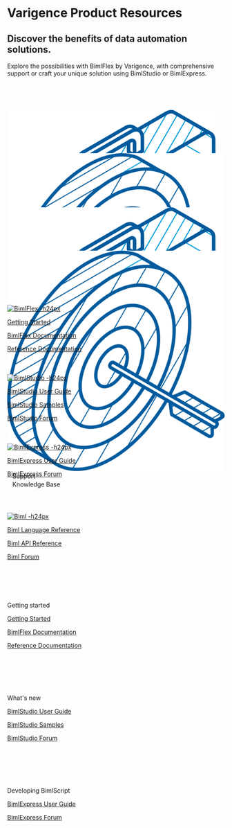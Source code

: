 <div class="col">
	<div class="row">
		<div class="col-md-6">
			<p>&nbsp;</p>
			<h1>Varigence Product Resources</h1>
			<h2>Discover the benefits of data automation solutions.</h2>
			<p>Explore the possibilities with BimlFlex by Varigence, with comprehensive support or craft your unique solution using BimlStudio or BimlExpress.</p>
			<p>&nbsp;</p>
		</div>
		<div class="col-md-3">
			<p>&nbsp;</p>
			<div class="card" style="height: 80px; margin-bottom: 20px !important">
				<div class="card-content display-flex">
					<img src="content/images/icons/suitcase-isometric.svg" alt="BimlFlex -h38px"/>
					<div>
						<p class="card-supertitle" style="margin: 0px 0px 0px 12px !important">Product Articles</p>
						<p class="card-title" style="margin: 2px 0px 0px 12px !important">Tips and how-to guides</p>
					</div>
				</div>
			</div>
			<div class="card" style="height: 80px">
				<div class="card-content display-flex">
					<img src="content/images/icons/target-isometric.svg" alt="BimlFlex -h38px"/>
					<div>
						<p class="card-supertitle" style="margin: 0px 0px 0px 12px !important">Events</p>
						<p class="card-title" style="margin: 2px 0px 0px 12px !important">Join us online</p>
					</div>
				</div>
			</div>
		</div>
		<div class="col-md-3">
			<p>&nbsp;</p>
			<div class="card" style="height: 80px; margin-bottom: 20px !important">
				<div class="card-content display-flex">
					<img src="content/images/icons/suitcase-isometric.svg" alt="BimlFlex -h38px"/>
					<div>
						<p class="card-supertitle" style="margin: 0px 0px 0px 12px !important">Forums</p>
						<p class="card-title" style="margin: 2px 0px 0px 12px !important">Ask, discuss and solve</p>
					</div>
				</div>
			</div>
			<div class="card" style="height: 80px">
				<div class="card-content display-flex">
					<img src="content/images/icons/target-isometric.svg" alt="BimlFlex -h38px"/>
					<div>
						<p class="card-supertitle" style="margin: 0px 0px 0px 12px !important">Support</p>
						<p class="card-title" style="margin: 2px 0px 0px 12px !important">Knowledge Base</p>
					</div>
				</div>
			</div>
		</div>
	</div>
	<div class="row">
		<p>&nbsp;</p>
		<div class="col-md-3">
			<div class="card" style="height: 160px">
				<div class="card-header">
					<a href="bimlflex/index.html"><img src="content/images/bimlflex.png" alt="BimlFlex -h24px"/></a>
				</div>
				<div class="card-content">
					<p><a href="bimlflex/getting-started/index.html">Getting Started</a></p>
					<p><a href="bimlflex/index.html">BimlFlex Documentation</a></p>
					<p><a href="bimlflex/reference-documentation/index.html">Reference Documentation</a></p>
				</div>
			</div>
		</div>
		<div class="col-md-3">
			<div class="card" style="height: 160px">
				<div class="card-header">
					<a href="bimlstudio/index.html"><img src="content/images/bimlstudio.svg" alt="BimlStudio -h24px"/></a>
				</div>
				<div class="card-content">
					<p><a href="bimlstudio/index.html">BimlStudio User Guide</a></p>
					<p><a href="bimlstudio/index.html">BimlStudio Samples</a></p>
					<p><a href="https://varigence.com/Forums?forumName=BimlStudio">BimlStudio Forum</a></p>
				</div>
			</div>
		</div>
		<div class="col-md-3">
			<div class="card" style="height: 160px">
				<div class="card-header">
					<a href="bimlexpress/index.html"><img src="content/images/bimlexpress.svg" alt="BimlExpress -h24px"/></a>
				</div>
				<div class="card-content">
					<p><a href="bimlexpress/index.html">BimlExpress User Guide</a></p>
					<p><a href="https://varigence.com/Forums?forumName=Biml">BimlExpress Forum</a></p>
				</div>
			</div>
		</div>
		<div class="col-md-3">
			<div class="card" style="height: 160px">
				<div class="card-header">
					<a href="biml-reference/index.html"><img src="content/images/biml.svg" alt="Biml -h24px"/></a>
				</div>
				<div class="card-content">
					<p><a href="biml-reference/language-reference/Varigence.Languages.Biml.AstRootNode.html">Biml Language Reference</a></p>
					<p><a href="biml-reference/api-reference/Varigence.Languages.Biml.AstRootNode.html">Biml API Reference</a></p>
					<p><a href="https://varigence.com/Forums?forumName=Biml">Biml Forum</a></p>
				</div>
			</div>
		</div>
	</div>
    <div class="row">
		<p>&nbsp;</p>
		<div class="col-md-4">
			<div class="card" style="height: 200px">
				<div class="card-content">
                    <p class="card-title">Getting started</p>
					<p><a href="bimlflex/getting-started/index.html">Getting Started</a></p>
					<p><a href="bimlflex/index.html">BimlFlex Documentation</a></p>
					<p><a href="bimlflex/reference-documentation/index.html">Reference Documentation</a></p>
				</div>
			</div>
		</div>
		<div class="col-md-4">
			<div class="card" style="height: 200px">
				<div class="card-content">
                    <p class="card-title">What's new</p>
					<p><a href="bimlstudio/index.html">BimlStudio User Guide</a></p>
					<p><a href="bimlstudio/index.html">BimlStudio Samples</a></p>
					<p><a href="https://varigence.com/Forums?forumName=BimlStudio">BimlStudio Forum</a></p>
				</div>
			</div>
		</div>
		<div class="col-md-4">
			<div class="card" style="height: 200px">
				<div class="card-content">
                    <p class="card-title">Developing BimlScript</p>
					<p><a href="bimlexpress/index.html">BimlExpress User Guide</a></p>
					<p><a href="https://varigence.com/Forums?forumName=Biml">BimlExpress Forum</a></p>
				</div>
			</div>
		</div>
	</div>
</div>